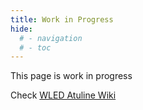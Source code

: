 ```yaml
---
title: Work in Progress
hide:
  # - navigation
  # - toc
---
```


This page is work in progress

Check [WLED Atuline Wiki](https://github.com/atuline/WLED/wiki/)